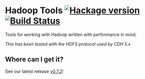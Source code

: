 # Hadoop Tools [![Hackage version](https://img.shields.io/hackage/v/hadoop-tools.svg?style=flat)](http://hackage.haskell.org/package/hadoop-tools) [![Build Status](http://img.shields.io/circleci/project/jystic/hadoop-tools.svg?style=flat)](https://circleci.com/gh/jystic/hadoop-tools)

Tools for working with Hadoop written with performance in mind.

*This has been tested with the HDFS protocol used by CDH 5.x*

## Where can I get it?

See our latest release [v0.7.2](https://github.com/jystic/hadoop-tools/releases/tag/v0.7.2)!
